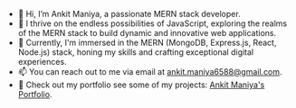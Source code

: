 - 👋 Hi, I’m Ankit Maniya, a passionate MERN stack developer.
- 👀 I thrive on the endless possibilities of JavaScript, exploring the realms of the MERN stack to build dynamic and innovative web applications.
- 🌱 Currently, I'm immersed in the MERN (MongoDB, Express.js, React, Node.js) stack, honing my skills and crafting exceptional digital experiences.
- 📫 You can reach out to me via email at ankit.maniya6588@gmail.com.
- 🚀 Check out my portfolio see some of my projects: [Ankit Maniya's Portfolio](https://www.linkedin.com/in/ankit-maniya/).

<!---
ankit-maniya/ankit-maniya is a ✨ special ✨ repository because its `README.md` (this file) appears on your GitHub profile.
You can click the Preview link to take a look at your changes.
--->
